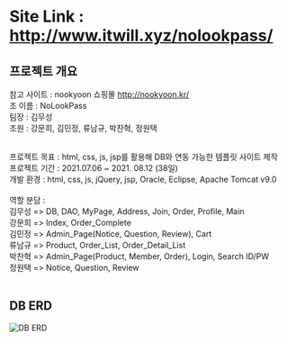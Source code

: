 # Site Link : http://www.itwill.xyz/nolookpass/ <br>

## 프로젝트 개요
참고 사이트 : nookyoon 쇼핑몰 http://nookyoon.kr/<br>
조 이름 : NoLookPass <br>
팀장 : 김무성 <br>
조원 : 강문희, 김민정, 류남규, 박찬혁, 정원택 <br><br>

프로젝트 목표 : html, css, js, jsp를 활용해 DB와 연동 가능한 템플릿 사이트 제작<br>
프로젝트 기간 : 2021.07.06 ~ 2021. 08.12 (38일)<br>
개발 환경 : html, css, js, jQuery, jsp, Oracle, Eclipse, Apache Tomcat v9.0<br><br>
역할 분담 : <br>
김무성 => DB, DAO, MyPage, Address, Join, Order, Profile, Main<br>
강문희 => Index, Order_Complete<br>
김민정 => Admin_Page(Notice, Question, Review), Cart<br>
류남규 => Product, Order_List, Order_Detail_List<br>
박찬혁 => Admin_Page(Product, Member, Order), Login, Search ID/PW<br>
정원택 => Notice, Question, Review<br><br>
## DB ERD
![DB ERD](https://user-images.githubusercontent.com/58097202/129297596-3eb31d99-d0dc-49e2-947a-7172e8d364dc.png)
